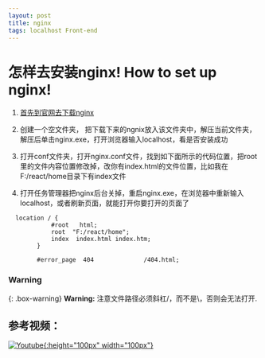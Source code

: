 ```yaml
---
layout: post
title: nginx
tags: localhost Front-end
---
```


# 怎样去安装nginx! How to set up nginx!

1. [首先到官网去下载nginx](http://nginx.org/en/download.html)

2. 创建一个空文件夹， 把下载下来的ngnix放入该文件夹中，解压当前文件夹，解压后单击nginx.exe，打开浏览器输入localhost，看是否安装成功

3. 打开conf文件夹，打开nginx.conf文件，找到如下面所示的代码位置，把root里的文件内容位置修改掉，改你有index.html的文件位置，比如我在F:/react/home目录下有index文件

4. 打开任务管理器把nginx后台关掉，重启nginx.exe，在浏览器中重新输入localhost，或者刷新页面，就能打开你要打开的页面了

```Configuration
  location / {
            #root   html; 
            root  "F:/react/home";
            index  index.html index.htm;
        }

        #error_page  404              /404.html;
```
### Warning
{: .box-warning}
**Warning:** 注意文件路径必须斜杠/，而不是\，否则会无法打开.


## 参考视频：

[![Youtube](https://encrypted-tbn0.gstatic.com/images?q=tbn:ANd9GcTLuBMk0dL8776PxCJ5ncgRhG_NWwLfkfZ62S4GkmK3moMpi-ZhaA){:height="100px" width="100px"}](https://www.youtube.com/watch?v=4BSgMbLucgM)
